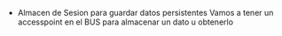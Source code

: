 * Almacen de Sesion para guardar datos persistentes
Vamos a tener un accesspoint en el BUS para almacenar un dato u obtenerlo
